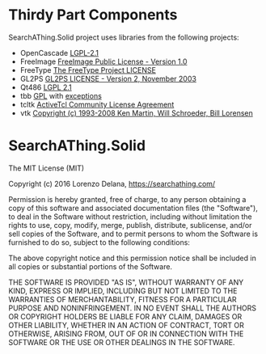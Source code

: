 # Thirdy Part Components

SearchAThing.Solid project uses libraries from the following projects:

- OpenCascade [LGPL-2.1](LICENSE.Thirdy/OpenCascade)
- FreeImage [FreeImage Public License - Version 1.0](LICENSE.Thirdy/FreeImage/license-fi.txt)
- FreeType [The FreeType Project LICENSE](LICENSE.Thirdy/Freetype/FTL.TXT)
- GL2PS [GL2PS LICENSE - Version 2, November 2003](LICENSE.Thirdy/gl2ps/COPYING.GL2PS.TXT)
- Qt486 [LGPL 2.1](LICENSE.Thirdy/Qt486/LICENSE.LGPL.txt)
- tbb [GPL](LICENSE.Thirdy/tbb/COPYING.txt) with [exceptions](https://www.threadingbuildingblocks.org/licensing)
- tcltk [ActiveTcl Community License Agreement](LICENSE.Thirdy/tcltk/license-at8.6-thread.terms.txt)
- vtk [Copyright (c) 1993-2008 Ken Martin, Will Schroeder, Bill Lorensen](LICENSE.Thirdy/vtk/Copyright.txt)

# SearchAThing.Solid

The MIT License (MIT)

Copyright (c) 2016 Lorenzo Delana, https://searchathing.com/

Permission is hereby granted, free of charge, to any person obtaining a copy
of this software and associated documentation files (the "Software"), to deal
in the Software without restriction, including without limitation the rights
to use, copy, modify, merge, publish, distribute, sublicense, and/or sell
copies of the Software, and to permit persons to whom the Software is
furnished to do so, subject to the following conditions:

The above copyright notice and this permission notice shall be included in all
copies or substantial portions of the Software.

THE SOFTWARE IS PROVIDED "AS IS", WITHOUT WARRANTY OF ANY KIND, EXPRESS OR
IMPLIED, INCLUDING BUT NOT LIMITED TO THE WARRANTIES OF MERCHANTABILITY,
FITNESS FOR A PARTICULAR PURPOSE AND NONINFRINGEMENT. IN NO EVENT SHALL THE
AUTHORS OR COPYRIGHT HOLDERS BE LIABLE FOR ANY CLAIM, DAMAGES OR OTHER
LIABILITY, WHETHER IN AN ACTION OF CONTRACT, TORT OR OTHERWISE, ARISING FROM,
OUT OF OR IN CONNECTION WITH THE SOFTWARE OR THE USE OR OTHER DEALINGS IN THE
SOFTWARE.

